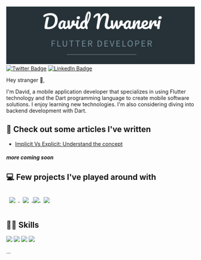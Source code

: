 <!--BANNER IMAGE AND SOCIAL LINKS-->
![David](assets/mycard.png "Your friendly neighborhood Flutter Dev")
[![Twitter Badge](https://img.shields.io/badge/Twitter-Profile-informational?style=flat&logo=twitter&logoColor=white&color=1DA1F2)](<https://twitter.com/davidnwaneri_>) [![LinkedIn Badge](https://img.shields.io/badge/LinkedIn-Profile-informational?style=flat&logo=linkedin&logoColor=white&color=0072B1)](https://www.linkedin.com/in/davidnwaneri/)

<!--ABOUT ME-->
<p>Hey stranger 👋,</p>
I'm David, a mobile application developer that specializes in using Flutter technology and the Dart programming language to create mobile software solutions. I enjoy learning new technologies. I'm also considering diving into backend development with Dart.

<!--WRITTEN ARTICLES-->
## 📑 Check out some articles I've written
- [Implicit Vs Explicit: Understand the concept](https://davidnwaneri.medium.com/implicit-vs-explicit-understand-the-concept-e5ebaca02471)
##### *more coming soon*

<!--PROJECTS/REPOS-->
## 💻 Few projects I've played around with
<!--clima-->
<a href="https://github.com/davidnwaneri/clima">
  <img align="center" style="margin:1rem 0.5rem" src="https://github-readme-stats.vercel.app/api/pin/?username=davidnwaneri&repo=clima&title_color=ffffff&text_color=c9cacc&icon_color=4AB197&bg_color=1A2B34" />
</a>
<!--flutter apprentice playground-->
<a href="https://github.com/davidnwaneri/flutter-apprentice-playground">
  <img align="center" style="margin:1rem 0.5rem" src="https://github-readme-stats.vercel.app/api/pin/?username=davidnwaneri&repo=flutter-apprentice-playground&title_color=ffffff&text_color=c9cacc&icon_color=4AB197&bg_color=1A2B34" />
</a>
<!--note taking app-->
<a href="https://github.com/davidnwaneri/note_taking_app">
  <img align="center"  src="https://github-readme-stats.vercel.app/api/pin/?username=davidnwaneri&repo=note_taking_app&title_color=ffffff&text_color=c9cacc&icon_color=4AB197&bg_color=1A2B34" />
</a>
<!--flutter projects-->
<a href="https://github.com/davidnwaneri/flutter_projects">
  <img align="center" style="margin:1rem 0.5rem" src="https://github-readme-stats.vercel.app/api/pin/?username=davidnwaneri&repo=flutter_projects&title_color=ffffff&text_color=c9cacc&icon_color=4AB197&bg_color=1A2B34" />
</a>

<!--SKILLS-->
## 🦾🧠 Skills
![](https://img.shields.io/badge/Code-Flutter-informational?style=flat&logo=flutter&logoColor=00bded&color=015393)
![](https://img.shields.io/badge/Code-Dart-informational?style=flat&logo=dart&logoColor=2cb7f6&color=03589c)
![](https://img.shields.io/badge/Code-Firebase-informational?style=flat&logo=firebase&logoColor=f2c129&color=white)
![](https://img.shields.io/badge/Code-Git-informational?style=flat&logo=git&logoColor=e44c30&color=3a2b00)

...

<!---
davidnwaneri/davidnwaneri is a ✨ special ✨ repository because its `README.md` (this file) appears on your GitHub profile.
You can click the Preview link to take a look at your changes.
--->

